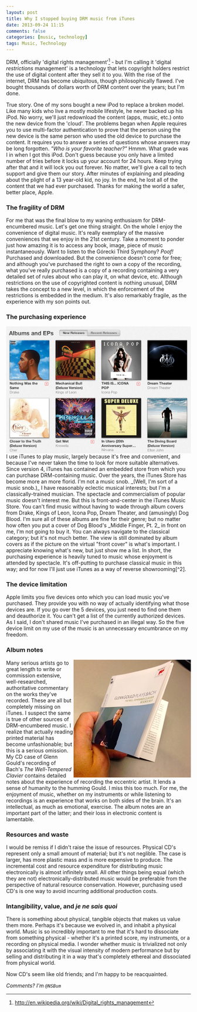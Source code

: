 ```yaml
---
layout: post
title: Why I stopped buying DRM music from iTunes
date: 2013-09-24 11:15
comments: false
categories: [music, technology]
tags: Music, Technology
---
```


DRM, officially 'digital rights management'[^1] - but I'm calling it 'digital _restrictions_ management' is a technology that lets copyright holders restrict the use of digital content after they sell it to you.  With the rise of the internet, DRM has become ubiquitous, though philosophically flawed.  I've bought thousands of dollars worth of DRM content over the years; but I'm done. 

True story.  One of my sons bought a new iPod to replace a broken model.  Like many kids who live a mostly mobile lifestyle, he never backed up his iPod.  No worry, we'll just redownload the content (apps, music, etc.) onto the new device from the 'cloud'.  The problems began when Apple requires you to use multi-factor authentication to prove that the person using the new device is the same person who used the old device to purchase the content.  It requires you to answer a series of questions whose answers may be long forgotten.  _"Who is your favorite teacher?"_  Hmmm.  What grade was I in when I got this iPod.  Don't guess because you only have a limited number of tries before it locks up your account for 24 hours.  Keep trying after that and it will lock you out forever.  No matter, we'll give a call to tech support and give them our story.  After minutes of explaining and pleading about the plight of a 13 year-old kid, no joy.  In the end, he lost all of the content that we had ever purchased.  Thanks for making the world a safer, better place, Apple.

### The fragility of DRM ###

For me that  was the final blow to my waning enthusiasm for DRM-encumbered music.  Let's get one thing straight.  On the whole I enjoy the convenience of digital music.  It's really exemplary of the massive conveniences that we enjoy in the 21st century.  Take a moment to ponder just how amazing it is to access any book, image, piece of music instantaneously.  Want to listen to the Górecki Third Symphony?  _Poof!_ Purchased and downloaded.   But the convenience doesn't come for free; and although you've purchased the right to own a copy of the recording, what you've really purchased is a copy of a recording containing a very detailed set of rules about who can play it, on what device, etc.  Although restrictions on the use of copyrighted content is nothing unusual, DRM takes the concept to a new level, in which the enforcement of the restrictions is embedded in the medium.  It's also remarkably fragile, as the experience with my son points out.

### The purchasing experience ###

<img src="/images/drm/drmA.png" alt="iTunes Store clutter and spectacle" style="float: left" />
I use iTunes to play music, largely because it's free and convenient, and because I've never taken the time to look for more suitable alternatives.  Since version 4, iTunes has contained an embedded store from which you can purchase DRM-containing music.  Over the years, the iTunes Store has become more an more florid.  I'm not a music snob.  _(Well, I'm sort of a music snob.)_  I have reasonably eclectic musical interests; but I'm a classically-trained musician.  The spectacle and commercialism of popular music doesn't interest me.  But this is front-and-center in the iTunes Music Store.  You can't find music without having to wade through album covers from Drake, Kings of Leon, Icona Pop, Dream Theater, and (amusingly) Dog Blood.  I'm sure all of these albums are fine for their genre; but no matter how often you put a cover of Dog Blood's _Middle Finger, Pt. 2_ in front on me, I'm not going to buy it.  You can always navigate to the classical category; but it's not much better.  The view is still dominated by album covers as if the picture on the virtual "front cover" is what's important.  I appreciate knowing what's new, but just show me a list.  In short, the purchasing experience is heavily tuned to music whose enjoyment is attended by spectacle.  It's off-putting to purchase classical music in this way; and for now I'll just use iTunes as a way of reverse showrooming[^2].

### The device limitation ###

Apple limits you five devices onto which you can load music you've purchased.  They provide you with no way of actually identifying what those devices are.  If you go over the 5 devices, you just need to find one them and deauthorize it.  You can't get a list of the currently authorized devices.  As I said, I don't shared music I've purchased in an illegal way.  So the five device limit on my use of the music is an unnecessary encumbrance on my freedom.

### Album notes ###

<img src="/images/drm/drmB.jpg" alt="Album notes" style="float: right" /> 

Many serious artists go to great length to write or commission extensive, well-researched, authoritative commentary on the works they've recorded.  These are all but completely missing on iTunes.  I suspect the same is true of other sources of DRM-encumbered music.  I realize that actually reading printed material has become unfashionable; but this is a serious omission.  My CD case of Glenn Gould's recording of Bach's _The Well-Tempered Clavier_ contains detailed notes about the experience of recording the eccentric artist.  It lends a sense of humanity to the humming Gould.  I miss this too much.  For me, the enjoyment of music, whether on my instruments or while listening to recordings is an experience that works on both sides of the brain.  It's an intellectual, as much as emotional, exercise.  The album notes are an important part of the latter; and their loss in electronic content is lamentable.

### Resources and waste ###

I would be remiss if I didn't raise the issue of resources.  Physical CD's represent only a small amount of material; but it's not neglible.  The case is larger, has more plastic mass and is more expensive to produce.  The incremental cost and resource expenditure for distributing music electronically is almost infinitely small.  All other things being equal (which they are not) electronically-distributed music would be preferable from the perspective of natural resource conservation.  However, purchasing used CD's is one way to avoid incurring additional production costs.

### Intangibility, value, and _je ne sais quoi_ ###

There is something about physical, tangible objects that makes us value them more.  Perhaps it's because we evolved in, and inhabit a physical world.  Music is so incredibly important to me that it's hard to dissociate from something physical - whether it's a printed score, my instruments, or a recording on physical media.  I wonder whether music is trivialized not only by associating it with the visual intensity of modern performance but by selling and distributing it in a way that's completely ethereal and dissociated from physical world.

Now CD's seem like old friends; and I'm happy to be reacquainted.

_Comments? I'm `@NSBum`_

[^1]: http://en.wikipedia.org/wiki/Digital_rights_management
[^2]: http://en.wikipedia.org/wiki/Showrooming